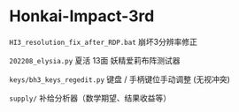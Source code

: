 # Honkai-Impact-3rd

`HI3_resolution_fix_after_RDP.bat` 
崩坏3分辨率修正

`202208_elysia.py` 
夏活 13面 妖精爱莉布阵测试器

`keys/bh3_keys_regedit.py`
键盘 / 手柄键位手动调整 (无视冲突)

`supply/`
补给分析器（数学期望、结果收益等）
